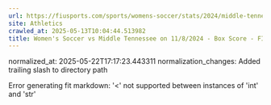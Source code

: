 ```yaml
---
url: https://fiusports.com/sports/womens-soccer/stats/2024/middle-tennessee/boxscore/12514/
site: Athletics
crawled_at: 2025-05-13T10:04:44.513982
title: Women's Soccer vs Middle Tennessee on 11/8/2024 - Box Score - FIU Athletics
---
```

normalized_at: 2025-05-22T17:17:23.443311
normalization_changes: Added trailing slash to directory path

Error generating fit markdown: '<' not supported between instances of 'int' and 'str'